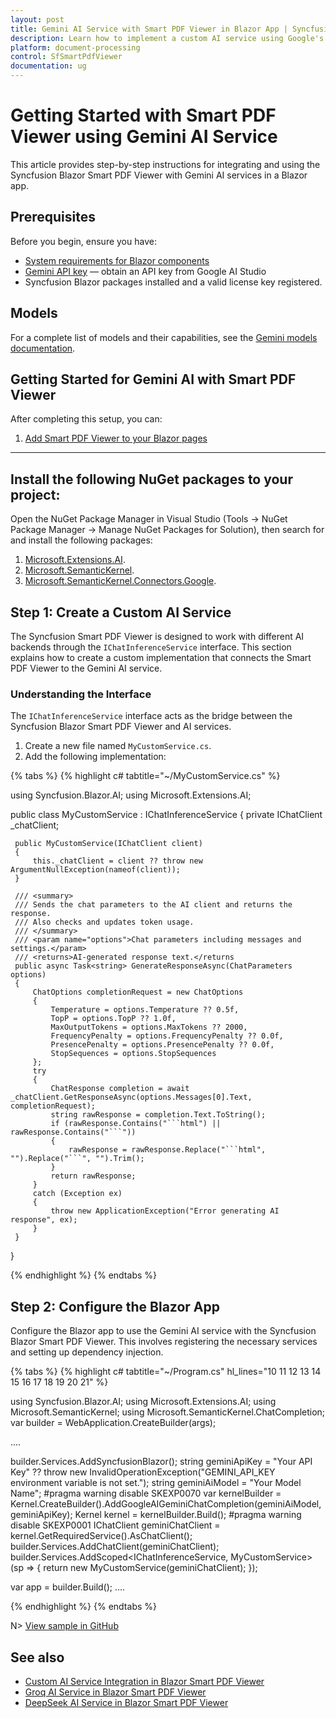```yaml
---
layout: post
title: Gemini AI Service with Smart PDF Viewer in Blazor App | Syncfusion
description: Learn how to implement a custom AI service using Google's Gemini API with Syncfusion Smart PDF Viewer in a Blazor App.
platform: document-processing
control: SfSmartPdfViewer
documentation: ug
---
```


# Getting Started with Smart PDF Viewer using Gemini AI Service

This article provides step-by-step instructions for integrating and using the Syncfusion Blazor Smart PDF Viewer with Gemini AI services in a Blazor app.

## Prerequisites

Before you begin, ensure you have:

* [System requirements for Blazor components](https://blazor.syncfusion.com/documentation/system-requirements)
* [Gemini API key](https://ai.google.dev/gemini-api/docs/api-key) — obtain an API key from Google AI Studio
* Syncfusion Blazor packages installed and a valid license key registered.

## Models

For a complete list of models and their capabilities, see the [Gemini models documentation](https://ai.google.dev/gemini-api/docs/models).

## Getting Started for Gemini AI with Smart PDF Viewer

After completing this setup, you can:

1. [Add Smart PDF Viewer to your Blazor pages](../blazor/getting-started/web-app)

---
## Install the following NuGet packages to your project:

Open the NuGet Package Manager in Visual Studio (Tools → NuGet Package Manager → Manage NuGet Packages for Solution), then search for and install the following packages:

1. [Microsoft.Extensions.AI](https://www.nuget.org/packages/Microsoft.Extensions.AI).
2. [Microsoft.SemanticKernel](https://www.nuget.org/packages/Microsoft.SemanticKernel).
3. [Microsoft.SemanticKernel.Connectors.Google](https://www.nuget.org/packages/Microsoft.SemanticKernel.Connectors.Google/).

## Step 1: Create a Custom AI Service

The Syncfusion Smart PDF Viewer is designed to work with different AI backends through the `IChatInferenceService` interface. This section explains how to create a custom implementation that connects the Smart PDF Viewer to the Gemini AI service.

### Understanding the Interface

The `IChatInferenceService` interface acts as the bridge between the Syncfusion Blazor Smart PDF Viewer and AI services.

1. Create a new file named `MyCustomService.cs`.
2. Add the following implementation:

{% tabs %}
{% highlight c# tabtitle="~/MyCustomService.cs" %}

using Syncfusion.Blazor.AI;
using Microsoft.Extensions.AI;

public class MyCustomService : IChatInferenceService
{
     private IChatClient _chatClient;

     public MyCustomService(IChatClient client)
     {
         this._chatClient = client ?? throw new ArgumentNullException(nameof(client));
     }

     /// <summary>
     /// Sends the chat parameters to the AI client and returns the response.
     /// Also checks and updates token usage.
     /// </summary>
     /// <param name="options">Chat parameters including messages and settings.</param>
     /// <returns>AI-generated response text.</returns
     public async Task<string> GenerateResponseAsync(ChatParameters options)
     {
         ChatOptions completionRequest = new ChatOptions
         {
             Temperature = options.Temperature ?? 0.5f,
             TopP = options.TopP ?? 1.0f,
             MaxOutputTokens = options.MaxTokens ?? 2000,
             FrequencyPenalty = options.FrequencyPenalty ?? 0.0f,
             PresencePenalty = options.PresencePenalty ?? 0.0f,
             StopSequences = options.StopSequences
         };
         try
         {
             ChatResponse completion = await _chatClient.GetResponseAsync(options.Messages[0].Text, completionRequest);
             string rawResponse = completion.Text.ToString();
             if (rawResponse.Contains("```html") || rawResponse.Contains("```"))
             {
                 rawResponse = rawResponse.Replace("```html", "").Replace("```", "").Trim();
             }
             return rawResponse;
         }
         catch (Exception ex)
         {
             throw new ApplicationException("Error generating AI response", ex);
         }
     }

}
 
{% endhighlight %}
{% endtabs %}

## Step 2: Configure the Blazor App

Configure the Blazor app to use the Gemini AI service with the Syncfusion Blazor Smart PDF Viewer. This involves registering the necessary services and setting up dependency injection.

{% tabs %}
{% highlight c# tabtitle="~/Program.cs" hl_lines="10 11 12 13 14 15 16 17 18 19 20 21" %}

using Syncfusion.Blazor.AI;
using Microsoft.Extensions.AI;
using Microsoft.SemanticKernel;
using Microsoft.SemanticKernel.ChatCompletion;
var builder = WebApplication.CreateBuilder(args);

....

builder.Services.AddSyncfusionBlazor();
string geminiApiKey = "Your API Key" ?? throw new InvalidOperationException("GEMINI_API_KEY environment variable is not set.");
string geminiAiModel = "Your Model Name";
#pragma warning disable SKEXP0070
var kernelBuilder = Kernel.CreateBuilder().AddGoogleAIGeminiChatCompletion(geminiAiModel, geminiApiKey);
Kernel kernel = kernelBuilder.Build();
#pragma warning disable SKEXP0001
IChatClient geminiChatClient = kernel.GetRequiredService<IChatCompletionService>().AsChatClient();
builder.Services.AddChatClient(geminiChatClient);
builder.Services.AddScoped<IChatInferenceService, MyCustomService>(sp =>
{
    return new MyCustomService(geminiChatClient);
});

var app = builder.Build();
....

{% endhighlight %}
{% endtabs %}

N> [View sample in GitHub](https://github.com/SyncfusionExamples/blazor-smart-pdf-viewer-examples/tree/master/Custom%20Services/GeminiService)

## See also

* [Custom AI Service Integration in Blazor Smart PDF Viewer](./custom-ai-service)
* [Groq AI Service in Blazor Smart PDF Viewer](./groq-service)
* [DeepSeek AI Service in Blazor Smart PDF Viewer](./deepseek-service)